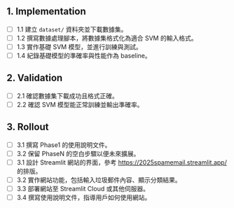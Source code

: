 ## 1. Implementation
- [ ] 1.1 建立 `dataset/` 資料夾並下載數據集。
- [ ] 1.2 撰寫數據處理腳本，將數據集格式化為適合 SVM 的輸入格式。
- [ ] 1.3 實作基礎 SVM 模型，並進行訓練與測試。
- [ ] 1.4 紀錄基礎模型的準確率與性能作為 baseline。

## 2. Validation
- [ ] 2.1 確認數據集下載成功且格式正確。
- [ ] 2.2 確認 SVM 模型能正常訓練並輸出準確率。

## 3. Rollout
- [ ] 3.1 撰寫 Phase1 的使用說明文件。
- [ ] 3.2 保留 PhaseN 的空白步驟以便未來擴展。
- [ ] 3.1 設計 Streamlit 網站的界面，參考 https://2025spamemail.streamlit.app/ 的排版。
- [ ] 3.2 實作網站功能，包括輸入垃圾郵件內容、顯示分類結果。
- [ ] 3.3 部署網站至 Streamlit Cloud 或其他伺服器。
- [ ] 3.4 撰寫使用說明文件，指導用戶如何使用網站。
